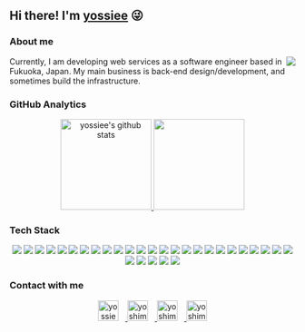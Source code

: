 ## Hi there! I'm [yossiee](http://yossiee.com/about) :stuck_out_tongue_winking_eye:

### About me

<a href="https://github.com/yossiee">
  <img align="right" src="https://komarev.com/ghpvc/?username=yossiee&style=flat-square&label=visitors&color=05122A" />
</a>

Currently, I am developing web services as a software engineer based in Fukuoka, Japan.
My main business is back-end design/development, and sometimes build the infrastructure.

### GitHub Analytics

<div align="center">
<a href="https://github.com/yossiee/yossiee">
  <img height="160em" src="https://github-readme-stats.vercel.app/api?username=yossiee&show_icons=true&count_private=true&theme=algolia&include_all_commits=true&hide=contribs&hide_border=true" alt="yossiee's github stats" />
  <img height="160em" src="https://github-readme-stats.vercel.app/api/top-langs/?username=yossiee&layout=compact&theme=algolia&hide_border=true&langs_count=8" />
</a>
</div>

### Tech Stack

<div align="center">

![](https://img.shields.io/badge/-AWS-05122A?style=flat-square&logo=amazon&locoColor=FF9900)
![](https://img.shields.io/badge/-CirclCI-05122A?style=flat-square&logo=circleci&logoColor=343434)
![](https://img.shields.io/badge/-Composer-05122A?style=flat-square&logo=composer&logoColor=885630)
![](https://img.shields.io/badge/-CSS3-05122A?style=flat-square&logo=css3&logoColor=1572B6)
![](https://img.shields.io/badge/-Docker-05122A?style=flat-square&logo=docker&logoColor=2496ED)
![](https://img.shields.io/badge/-Gatsby-05122A?style=flat-square&logo=gatsby&logoColor=663399)
![](https://img.shields.io/badge/-Git-05122A?style=flat-square&logo=git&logoColor=F05032)
![](https://img.shields.io/badge/-GitHub-05122A?style=flat-square&logo=github&logoColor=181717)
![](https://img.shields.io/badge/-GitHub%20Actions-05122A?style=flat-square&logo=Github-Actions&logoColor=2088FF)
![](https://img.shields.io/badge/-Go-05122A?style=flat-square&logo=go&logoColor=00ADD8)
![](https://img.shields.io/badge/-Google%20Analytics-05122A?style=flat-square&logo=google-analytics&logoColor=EC37400)
![](https://img.shields.io/badge/-Heroku-05122A?style=flat-square&logo=heroku&logoColor=430098)
![](https://img.shields.io/badge/-HTML5-05122A?style=flat-square&logo=html5&logoColor=E34F26)
![](https://img.shields.io/badge/-JavaScript-05122A?style=flat-square&logo=javascript&logoColor=F7DF1E)
![](https://img.shields.io/badge/-Laravel-05122A?style=flat-square&logo=laravel&logoColor=FF2020)
![](https://img.shields.io/badge/-MySQL-05122A?style=flat-square&logo=mysql&logoColor=4479A1)
![](https://img.shields.io/badge/-Netlify-05122A?style=flat-square&logo=netlify&logoColor=00C787)
![](https://img.shields.io/badge/-NGINX-05122A?style=flat-square&logo=nginx&logoColor=269539)
![](https://img.shields.io/badge/-Nuxt.js-05122A?style=flat-square&logo=nuxt.js&logoColor=00C58E)
![](https://img.shields.io/badge/-PHP-05122A?style=flat-square&logo=php&logoColor=777BB4)
![](https://img.shields.io/badge/-Ruby-05122A?style=flat-square&logo=ruby&logoColor=CC342D)
![](https://img.shields.io/badge/-Ruby%20on%20Rails-05122A?style=flat-square&logo=ruby-on-rails&logoColor=CC0000)
![](https://img.shields.io/badge/-Redis-05122A?style=flat-square&logo=redis&logoColor=DC382D)
![](https://img.shields.io/badge/-Sass-05122A?style=flat-square&logo=sass&logoColor=CC6699)
![](https://img.shields.io/badge/-Slack-05122A?style=flat-square&logo=slack&logoColor=4A154B)
![](https://img.shields.io/badge/-Terraform-05122A?style=flat-square&logo=terraform&logoColor=623CE4)
![](https://img.shields.io/badge/-Trello-05122A?style=flat-square&logo=trello&logoColor=0079BF)
![](https://img.shields.io/badge/-TypeScript-05122A?style=flat-square&logo=typescript&logoColor=3178C6)
![](https://img.shields.io/badge/-Visual%20Studio%20Code-05122A?style=flat-square&logo=visual-studio-code&logoColor=007ACC)
![](https://img.shields.io/badge/-Vue.js-05122A?style=flat-square&logo=vue.js&logoColor=4FC08D)

</div>

### Contact with me

<p align="center">
<a href="https://twitter.com/yossiee_jp" target="_blank" rel="noopener">
  <img alt="yossiee | Twitter" width="36px" style="margin: 0 12px 0 0;" src="https://raw.githubusercontent.com/yossiee/yossiee/master/assets/twitter.svg" />
</a>

<a href="https://facebook.com/egashira.yoshimitsu" target="_blank" rel="noopener">
  <img alt="yoshimitsu egashira | Facebook" width="36px" style="margin: 0 12px 0 0;"  src="https://raw.githubusercontent.com/yossiee/yossiee/master/assets/facebook.svg" />
</a>

<a href="https://www.linkedin.com/in/yossiee" target="_blank" rel="noopener">
  <img alt="yoshimitsu egashira | LinkdIn" width="36px" style="margin: 0 12px 0 0;" src="https://raw.githubusercontent.com/yossiee/yossiee/master/assets/linkedin.svg" />
</a>

<a href="https://wantedly.com/id/yossiee" target="_blank" rel="noopener">
  <img alt="yoshimitsu egashira | Wantedly" width="36px" src="https://raw.githubusercontent.com/yossiee/yossiee/master/assets/wantedly.svg" />
</a>
</p>
